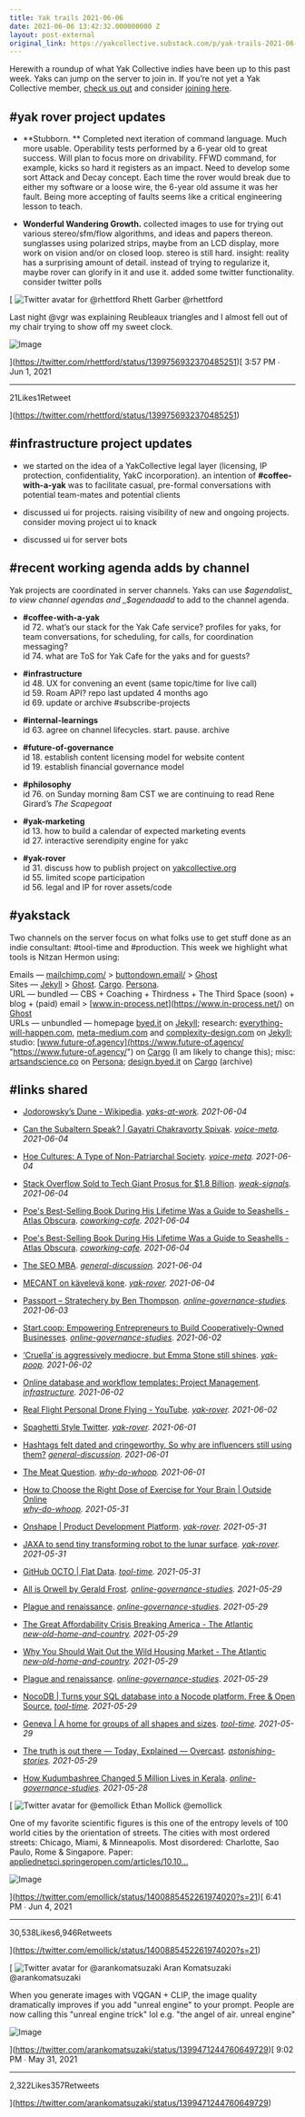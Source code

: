 ```yaml
---
title: Yak trails 2021-06-06
date: 2021-06-06 13:42:32.000000000 Z
layout: post-external
original_link: https://yakcollective.substack.com/p/yak-trails-2021-06-06
---
```


Herewith a roundup of what Yak Collective indies have been up to this past week. Yaks can jump on the server to join in. If you’re not yet a Yak Collective member, [check us out](https://yakcollective.org/) and consider [joining here](https://yakcollective.org/join).

## **#yak rover project updates**

- **Stubborn. ** Completed next iteration of command language. Much more usable. Operability tests performed by a 6-year old to great success. Will plan to focus more on drivability. FFWD command, for example, kicks so hard it registers as an impact. Need to develop some sort Attack and Decay concept. Each time the rover would break due to either my software or a loose wire, the 6-year old assume it was her fault. Being more accepting of faults seems like a critical engineering lesson to teach.

- **Wonderful Wandering Growth.** collected images to use for trying out various stereo/sfm/flow algorithms, and ideas and papers thereon. sunglasses using polarized strips, maybe from an LCD display, more work on vision and/or on closed loop. stereo is still hard. insight: reality has a surprising amount of detail. instead of trying to regularize it, maybe rover can glorify in it and use it. added some twitter functionality. consider twitter polls

[
 ![Twitter avatar for @rhettford](https://substackcdn.com/image/twitter_name/w_96/rhettford.jpg)
Rhett Garber @rhettford

Last night @vgr was explaining Reubleaux triangles and I almost fell out of my chair trying to show off my sweet clock. 

 ![Image](https://substackcdn.com/image/fetch/w_600,c_limit,f_auto,q_auto:good,fl_progressive:steep/https%3A%2F%2Fpbs.substack.com%2Fmedia%2FE2zvgqNVUAEnB0G.jpg)

](https://twitter.com/rhettford/status/1399756932370485251)[
3:57 PM ∙ Jun 1, 2021
* * *

21Likes1Retweet

](https://twitter.com/rhettford/status/1399756932370485251)

## #infrastructure project updates

- we started on the idea of a YakCollective legal layer (licensing, IP protection, confidentiality, YakC incorporation). an intention of **#coffee-with-a-yak** was to facilitate casual, pre-formal conversations with potential team-mates and potential clients

- discussed ui for projects. raising visibility of new and ongoing projects. consider moving project ui to knack

- discussed ui for server bots

## **#recent working agenda adds by channel**

Yak projects are coordinated in server channels. Yaks can use _$agendalist_ to view channel agendas and _$agendaadd_ to add to the channel agenda.

- **#coffee-with-a-yak**  
id 72. what’s our stack for the Yak Cafe service? profiles for yaks, for team conversations, for scheduling, for calls, for coordination messaging?  
id 74. what are ToS for Yak Cafe for the yaks and for guests?

- **#infrastructure**  
id 48. UX for convening an event (same topic/time for live call)  
id 59. Roam API? repo last updated 4 months ago  
id 69. update or archive #subscribe-projects

- **#internal-learnings**  
id 63. agree on channel lifecycles. start. pause. archive

- **#future-of-governance**  
id 18. establish content licensing model for website content  
id 19. establish financial governance model

- **#philosophy**  
id 76. on Sunday morning 8am CST we are continuing to read Rene Girard’s _The Scapegoat_

- **#yak-marketing**  
id 13. how to build a calendar of expected marketing events  
id 27. interactive serendipity engine for yakc

- **#yak-rover**  
id 31. discuss how to publish project on [yakcollective.org](http://yakcollective.org/)  
id 55. limited scope participation  
id 56. legal and IP for rover assets/code

## #yakstack

Two channels on the server focus on what folks use to get stuff done as an indie consultant: #tool-time and #production. This week we highlight what tools is Nitzan Hermon using:

Emails — [mailchimp.com/](https://mailchimp.com/ "https://mailchimp.com/") \> [buttondown.email/](https://buttondown.email/ "https://buttondown.email/") \> [Ghost](https://ghost.org/)  
Sites — [Jekyll](https://jekyllrb.com/) \> [Ghost](https://ghost.org/). [Cargo](https://cargo.site/). [Persona](https://persona.co/).  
URL — bundled — CBS + Coaching + Thirdness + The Third Space (soon) + blog + (paid) email \> [www.in-process.net](https://www.in-process.net/) on [Ghost](https://ghost.org/)  
URLs — unbundled — homepage [byed.it](http://byed.it/ "http://byed.it/") on [Jekyll](https://jekyllrb.com/); research: [everything-will-happen.com](http://everything-will-happen.com/ "http://everything-will-happen.com/"), [meta-medium.com](http://meta-medium.com/ "http://meta-medium.com/") and [complexity-design.com](http://complexity-design.com/ "http://complexity-design.com/") on [Jekyll](https://jekyllrb.com/); studio: [www.future-of.agency](https://www.future-of.agency/ "https://www.future-of.agency/") on [Cargo](https://cargo.site/) (I am likely to change this); misc: [artsandscience.co](https://artsandscience.co/ "https://artsandscience.co/") on [Persona](https://persona.co/); [design.byed.it](http://design.byed.it/ "http://design.byed.it/") on [Cargo](https://cargo.site/) (archive)

## **#links shared**

- [Jodorowsky’s Dune - Wikipedia](https://en.wikipedia.org/wiki/Jodorowsky%27s_Dune). _[yaks-at-work](https://discord.com/channels/692111190851059762/723191355991654422/850432912640704583). 2021-06-04_

- [Can the Subaltern Speak? | Gayatri Chakravorty Spivak](http://abahlali.org/files/Can_the_subaltern_speak.pdf). _[voice-meta](https://discord.com/channels/692111190851059762/698566364595486720/850411894192078878). 2021-06-04_

- [Hoe Cultures: A Type of Non-Patriarchal Society](https://srconstantin.wordpress.com/2017/09/13/hoe-cultures-a-type-of-non-patriarchal-society/). _[voice-meta](https://discord.com/channels/692111190851059762/698566364595486720/850397358176600186). 2021-06-04_

- [Stack Overflow Sold to Tech Giant Prosus for $1.8 Billion](https://www.wsj.com/articles/software-developer-community-stack-overflow-sold-to-tech-giant-prosus-for-1-8-billion-11622648400?utm_source=hackernewsletter). _[weak-signals](https://discord.com/channels/692111190851059762/706606552819433482/850359434072424521). 2021-06-04_

- [Poe's Best-Selling Book During His Lifetime Was a Guide to Seashells - Atlas Obscura](https://www.atlasobscura.com/articles/edgar-allan-poe-seashell-book). _[coworking-cafe](https://discord.com/channels/692111190851059762/772547365662883870/850353760386809876). 2021-06-04_

- [Poe's Best-Selling Book During His Lifetime Was a Guide to Seashells - Atlas Obscura](https://www.atlasobscura.com/articles/edgar-allan-poe-seashell-book). _[coworking-cafe](https://discord.com/channels/692111190851059762/772547365662883870/850353760386809876). 2021-06-04_

- [The SEO MBA](https://seomba.substack.com/). _[general-discussion](https://discord.com/channels/692111190851059762/725542427229945877/850349749747318784). 2021-06-04_

- [MECANT on kävelevä kone](https://areena.yle.fi/1-50176396). _[yak-rover](https://discord.com/channels/692111190851059762/779070653122084864/850234463283839007). 2021-06-04_

- [Passport – Stratechery by Ben Thompson](https://stratechery.com/2021/passport/). _[online-governance-studies](https://discord.com/channels/692111190851059762/709454740614021121/850106543617605713). 2021-06-03_

- [Start.coop: Empowering Entrepreneurs to Build Cooperatively-Owned Businesses](https://start.coop/). _[online-governance-studies](https://discord.com/channels/692111190851059762/709454740614021121/849742226967363615). 2021-06-02_

- [‘Cruella’ is aggressively mediocre, but Emma Stone still shines](https://www.mic.com/p/cruella-is-aggressively-mediocre-but-emma-stone-still-shines-81052846). _[yak-poop](https://discord.com/channels/692111190851059762/712112363566006322/849686386470813726). 2021-06-02_

- [Online database and workflow templates: Project Management](https://www.knack.com/templates/project-management). _[infrastructure](https://discord.com/channels/692111190851059762/704369362315772044/849663083613782036). 2021-06-02_

- [Real Flight Personal Drone Flying - YouTube](https://youtu.be/Pv5JQnmD1Yk). _[yak-rover](https://discord.com/channels/692111190851059762/779070653122084864/849587738474053633). 2021-06-02_

- [Spaghetti Style Twitter](https://docs.google.com/presentation/d/1fWH1GzZLDc02EFN_U-BAVmxjU4gBCiZj4FxswOtOgag/edit). _[yak-rover](https://discord.com/channels/692111190851059762/779070653122084864/849434159763423273). 2021-06-01_

- [Hashtags felt dated and cringeworthy. So why are influencers still using them?](https://www.latimes.com/business/technology/story/2021-06-01/hashtags-influencers-use-them) _[general-discussion](https://discord.com/channels/692111190851059762/725542427229945877/849324630158475274). 2021-06-01_

- [The Meat Question](https://mitpress.mit.edu/books/meat-question). _[why-do-whoop](https://discord.com/channels/692111190851059762/809318532990500865/849274604827443260). 2021-06-01_

- [How to Choose the Right Dose of Exercise for Your Brain | Outside Online](https://www.outsideonline.com/2424158/exercise-cognitive-function-research)  
_[why-do-whoop](https://discord.com/channels/692111190851059762/809318532990500865/849020081665343490). 2021-05-31_

- [Onshape | Product Development Platform](https://www.onshape.com/en/). _[yak-rover](https://discord.com/channels/692111190851059762/779070653122084864/849019169827061811). 2021-05-31_

- [JAXA to send tiny transforming robot to the lunar surface](https://newatlas.com/space/jaxa-transforming-robot-lunar-surface/). _[yak-rover](https://discord.com/channels/692111190851059762/779070653122084864/849008270055964712). 2021-05-31_

- [GitHub OCTO | Flat Data](https://octo.github.com/projects/flat-data). _[tool-time](https://discord.com/channels/692111190851059762/692448025372655656/848924029520052266). 2021-05-31_

- [All is Orwell by Gerald Frost](https://newcriterion.com/issues/2021/6/all-is-orwell). _[online-governance-studies](https://discord.com/channels/692111190851059762/709454740614021121/848302700847300658). 2021-05-29_

- [Plague and renaissance](https://the.ink/p/after-the-plague?token=eyJ1c2VyX2lkIjo4OTg1LCJwb3N0X2lkIjozNjk3MTM4OSwiXyI6IlEzbndiIiwiaWF0IjoxNjIyMzAxMjA1LCJleHAiOjE2MjIzMDQ4MDUsImlzcyI6InB1Yi03MDM3NCIsInN1YiI6InBvc3QtcmVhY3Rpb24ifQ.uBhfjSTVc2DKHYCPeLcTjB5UjdMHqMUFcOAgx8P-z1g). _[online-governance-studies](https://discord.com/channels/692111190851059762/709454740614021121/848265443508486194). 2021-05-29_

- [The Great Affordability Crisis Breaking America - The Atlantic](https://www.theatlantic.com/ideas/archive/2020/02/great-affordability-crisis-breaking-america/606046/)  
_[new-old-home-and-country](https://discord.com/channels/692111190851059762/709753766076874774/848234738397216779). 2021-05-29_

- [Why You Should Wait Out the Wild Housing Market - The Atlantic](https://www.theatlantic.com/ideas/archive/2021/05/us-housing-market-records/619029/)  
_[new-old-home-and-country](https://discord.com/channels/692111190851059762/709753766076874774/848234327606296617). 2021-05-29_

- [Plague and renaissance](https://the.ink/p/after-the-plague). _[online-governance-studies](https://discord.com/channels/692111190851059762/709454740614021121/848218370036858900). 2021-05-29_

- [NocoDB | Turns your SQL database into a Nocode platform. Free & Open Source.](https://www.nocodb.com/) _[tool-time](https://discord.com/channels/692111190851059762/692448025372655656/848214636171493415). 2021-05-29_

- [Geneva | A home for groups of all shapes and sizes](https://geneva.com/). _[tool-time](https://discord.com/channels/692111190851059762/692448025372655656/848190004383580170). 2021-05-29_

- [The truth is out there — Today, Explained — Overcast](https://overcast.fm/+WEGlZuftc). _[astonishing-stories](https://discord.com/channels/692111190851059762/709768319108120636/848044937689563186). 2021-05-29_

- [How Kudumbashree Changed 5 Million Lives in Kerala](https://www.thebetterindia.com/119677/kudumbashree-poverty-gender-5-million-kerala/). _[online-governance-studies](https://discord.com/channels/692111190851059762/709454740614021121/847881507364536390). 2021-05-28_

[
 ![Twitter avatar for @emollick](https://substackcdn.com/image/twitter_name/w_96/emollick.jpg)
Ethan Mollick @emollick

One of my favorite scientific figures is this one of the entropy levels of 100 world cities by the orientation of streets. The cities with most ordered streets: Chicago, Miami, & Minneapolis. Most disordered: Charlotte, Sao Paulo, Rome & Singapore. Paper: [appliednetsci.springeropen.com/articles/10.10…](https://appliednetsci.springeropen.com/articles/10.1007/s41109-019-0189-1) 

 ![Image](https://substackcdn.com/image/fetch/w_600,c_limit,f_auto,q_auto:good,fl_progressive:steep/https%3A%2F%2Fpbs.substack.com%2Fmedia%2FE3DxNT6XIAMIVR9.jpg)

](https://twitter.com/emollick/status/1400885452261974020?s=21)[
6:41 PM ∙ Jun 4, 2021
* * *

30,538Likes6,946Retweets

](https://twitter.com/emollick/status/1400885452261974020?s=21)

[
 ![Twitter avatar for @arankomatsuzaki](https://substackcdn.com/image/twitter_name/w_96/arankomatsuzaki.jpg)
Aran Komatsuzaki @arankomatsuzaki

When you generate images with VQGAN + CLIP, the image quality dramatically improves if you add "unreal engine" to your prompt. People are now calling this "unreal engine trick" lol e.g. "the angel of air. unreal engine" 

 ![Image](https://substackcdn.com/image/fetch/w_600,c_limit,f_auto,q_auto:good,fl_progressive:steep/https%3A%2F%2Fpbs.substack.com%2Fmedia%2FE2c3YnTUYAAq2Bo.png)

](https://twitter.com/arankomatsuzaki/status/1399471244760649729)[
9:02 PM ∙ May 31, 2021
* * *

2,322Likes357Retweets

](https://twitter.com/arankomatsuzaki/status/1399471244760649729)
